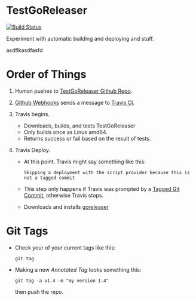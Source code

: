 # TestGoReleaser

[![Build Status](https://travis-ci.org/fractalbach/TestGoReleaser.svg?branch=master)](https://travis-ci.org/fractalbach/TestGoReleaser)

Experiment with automatic building and deploying and stuff.

asdflkasdfasfd


# Order of Things


1. Human pushes to [TestGoReleaser Github Repo](https://github.com/fractalbach/TestGoReleaser).

2. [Github Webhooks](https://developer.github.com/webhooks/) sends a message to [Travis CI](https://travis-ci.org/).

3. Travis begins.
    - Downloads, builds, and tests TestGoReleaser
    - Only builds once as Linux amd64.
    - Returns success or fail based on the result of tests.

4. Travis Deploy.

    - At this point, Travis might say something like this:   
        ~~~
        Skipping a deployment with the script provider because this is not a tagged commit
        ~~~

    - This step only happens if Travis was prompted by a [Tagged Git Commit](https://git-scm.com/book/en/v2/Git-Basics-Tagging), otherwise Travis stops.

    - Downloads and installs [goreleaser](https://github.com/goreleaser/goreleaser)






# Git Tags

- Check your of your current tags like this:

    ~~~
    git tag
    ~~~



- Making a new *Annotated Tag* looks something this:

    ~~~
    git tag -a v1.4 -m "my version 1.4"
    ~~~

    then push the repo.
